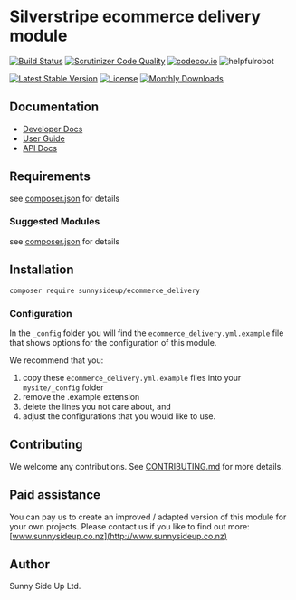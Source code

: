 # Silverstripe ecommerce delivery module
[![Build Status](https://travis-ci.org/sunnysideup/silverstripe-ecommerce_delivery.svg?branch=master)](https://travis-ci.org/sunnysideup/silverstripe-ecommerce_delivery)
[![Scrutinizer Code Quality](https://scrutinizer-ci.com/g/sunnysideup/silverstripe-ecommerce_delivery/badges/quality-score.png?b=master)](https://scrutinizer-ci.com/g/sunnysideup/silverstripe-ecommerce_delivery/?branch=master)
[![codecov.io](https://codecov.io/github/sunnysideup/silverstripe-ecommerce_delivery/coverage.svg?branch=master)](https://codecov.io/github/sunnysideup/silverstripe-ecommerce_delivery?branch=master)
![helpfulrobot](https://helpfulrobot.io/sunnysideup/ecommerce_delivery/badge)

[![Latest Stable Version](https://poser.pugx.org/sunnysideup/ecommerce_delivery/version)](https://packagist.org/packages/sunnysideup/ecommerce_delivery)
[![License](https://poser.pugx.org/sunnysideup/ecommerce_delivery/license)](https://packagist.org/packages/sunnysideup/ecommerce_delivery)
[![Monthly Downloads](https://poser.pugx.org/sunnysideup/ecommerce_delivery/d/monthly)](https://packagist.org/packages/sunnysideup/ecommerce_delivery)


## Documentation



 * [Developer Docs](docs/en/INDEX.md)
 * [User Guide](docs/en/userguide.md)
 * [API Docs](http://docs.ssmods.com/sunnysideup/ecommerce_delivery)

## Requirements



see [composer.json](composer.json) for details

### Suggested Modules



see [composer.json](composer.json) for details


## Installation


```
composer require sunnysideup/ecommerce_delivery
```

### Configuration



In the `_config` folder you will find the `ecommerce_delivery.yml.example`
file that shows options for the configuration of this module.

We recommend that you:

  1. copy these `ecommerce_delivery.yml.example` files into your
`mysite/_config` folder
  2. remove the .example extension
  3. delete the lines you not care about, and
  4. adjust the configurations that you would like to use.


## Contributing



We welcome any contributions. See [CONTRIBUTING.md](CONTRIBUTING.md) for more details.

## Paid assistance



You can pay us to create an improved / adapted version of this module for your own projects.  Please contact us if you like to find out more: [www.sunnysideup.co.nz](http://www.sunnysideup.co.nz)

## Author



Sunny Side Up Ltd.
